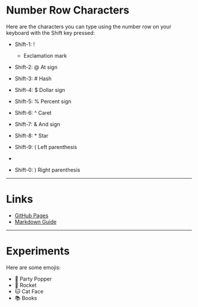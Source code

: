 # Number Row Characters

Here are the characters you can type using the number row on your keyboard with the Shift key pressed:

- Shift-1: !
  - Exclamation mark

- Shift-2: @  At sign

- Shift-3: #  Hash

- Shift-4: $  Dollar sign

- Shift-5: %  Percent sign

- Shift-6: ^  Caret

- Shift-7: &  And sign

- Shift-8: *  Star

- Shift-9: (  Left parenthesis
- 
- Shift-0: )  Right parenthesis


---

# Links

- [GitHub Pages](https://pages.github.com/)
- [Markdown Guide](https://www.markdownguide.org/)

---

# Experiments

Here are some emojis:

- 🎉 Party Popper
- 🚀 Rocket
- 🐱 Cat Face
- 📚 Books
